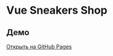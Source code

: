 # Vue Sneakers Shop

## Демо

[Открыть на GitHub Pages](https://proto0654.github.io/vue-sneakers-shop/)
